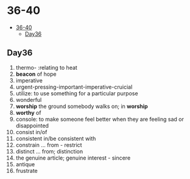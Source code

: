 # 36-40

- [36-40](#36-40)
  - [Day36](#day36)

## Day36

1. thermo- :relating to heat
2. **beacon** of hope
3. imperative
4. urgent-pressing-important-imperative-cruicial
5. utilize: to use something for a particular purpose
6. wonderful
7. **worship** the ground somebody walks on; in **worship**
8. **worthy** of
9. console: to make someone feel better when they are feeling sad or disappointed
10. consist in/of
11. consistent in/be consistent with
12. constrain ... from - restrict
13. distinct ... from; distinction
14. the genuine article; genuine interest - sincere
15. antique
16. frustrate
